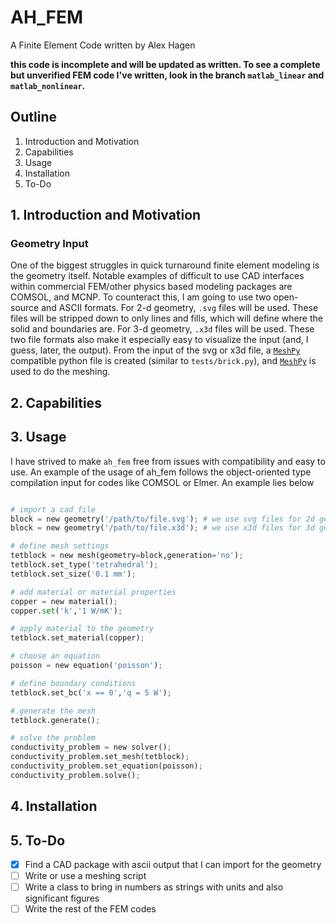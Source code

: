 # AH_FEM
A Finite Element Code written by Alex Hagen

**this code is incomplete and will be updated as written.  To see a complete but unverified FEM code I've written, look in the branch `matlab_linear` and `matlab_nonlinear`.**

## Outline

1. Introduction and Motivation
2. Capabilities
3. Usage
4. Installation
5. To-Do

## 1. Introduction and Motivation

### Geometry Input

One of the biggest struggles in quick turnaround finite element modeling is the geometry itself.  Notable examples of difficult to use CAD interfaces within commercial FEM/other physics based modeling packages are COMSOL, and MCNP.  To counteract this, I am going to use two open-source and ASCII formats.  For 2-d geometry, `.svg` files will be used.  These files will be stripped down to only lines and fills, which will define where the solid and boundaries are.  For 3-d geometry, `.x3d` files will be used.  These two file formats also make it especially easy to visualize the input (and, I guess, later, the output).  From the input of the svg or x3d file, a [`MeshPy`](http://documen.tician.de/meshpy/) compatible python file is created (similar to `tests/brick.py`), and [`MeshPy`](http://documen.tician.de/meshpy/) is used to do the meshing.

## 2. Capabilities

## 3. Usage

I have strived to make `ah_fem` free from issues with compatibility and easy to use.  An example of the usage of ah_fem follows the object-oriented type compilation input for codes like COMSOL or Elmer.  An example lies below

```python

# import a cad file
block = new geometry('/path/to/file.svg'); # we use svg files for 2d geometry
block = new geometry('/path/to/file.x3d'); # we use x3d files for 3d geometry

# define mesh settings
tetblock = new mesh(geometry=block,generation='no');
tetblock.set_type('tetrahedral');
tetblock.set_size('0.1 mm');

# add material or material properties
copper = new material();
copper.set('k','1 W/mK');

# apply material to the geometry
tetblock.set_material(copper);

# choose an equation
poisson = new equation('poisson');

# define boundary conditions
tetblock.set_bc('x == 0','q = 5 W');

# generate the mesh
tetblock.generate();

# solve the problem
conductivity_problem = new solver();
conductivity_problem.set_mesh(tetblock);
conductivity_problem.set_equation(poisson);
conductivity_problem.solve();

```

## 4. Installation

## 5. To-Do

- [x] Find a CAD package with ascii output that I can import for the geometry
- [ ] Write or use a meshing script
- [ ] Write a class to bring in numbers as strings with units and also significant figures
- [ ] Write the rest of the FEM codes